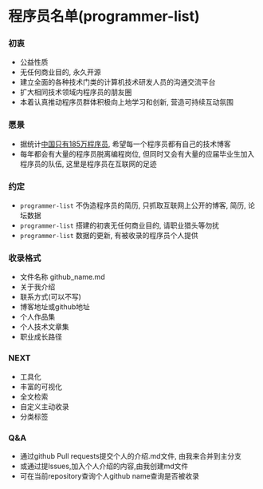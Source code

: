 # 程序员名单(programmer-list)

### 初衷

* 公益性质
* 无任何商业目的, 永久开源
* 建立全面的各种技术门类的计算机技术研发人员的沟通交流平台
* 扩大相同技术领域内程序员的朋友圈
* 本着认真推动程序员群体积极向上地学习和创新, 营造可持续互动氛围


### 愿景

* 据统计[中国只有185万程序员](https://www.zhihu.com/question/20308781), 希望每一个程序员都有自己的技术博客
* 每年都会有大量的程序员脱离编程岗位, 但同时又会有大量的应届毕业生加入程序员的队伍, 这里是程序员在互联网的足迹

### 约定

* `programmer-list` 不伪造程序员的简历, 只抓取互联网上公开的博客, 简历, 论坛数据
* `programmer-list` 搭建的初衷无任何商业目的, 请职业猎头等勿扰
* `programmer-list` 数据的更新, 有被收录的程序员个人提供

### 收录格式

* 文件名称 github_name.md
* 关于我介绍
* 联系方式(可以不写)
* 博客地址或github地址
* 个人作品集
* 个人技术文章集
* 职业成长路径

### NEXT

* 工具化
* 丰富的可视化
* 全文检索
* 自定义主动收录
* 分类标签

### Q&A

* 通过github Pull requests提交个人的介绍.md文件, 由我来合并到主分支
* 或通过提Issues,加入个人介绍的内容,由我创建md文件
* 可在当前repository查询个人github name查询是否被收录